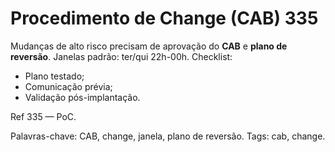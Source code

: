 # Procedimento de Change (CAB) 335

Mudanças de alto risco precisam de aprovação do **CAB** e **plano de reversão**.
Janelas padrão: ter/qui 22h-00h.
Checklist:
- Plano testado;
- Comunicação prévia;
- Validação pós-implantação.

Ref 335 — PoC.

Palavras-chave: CAB, change, janela, plano de reversão.
Tags: cab, change.
